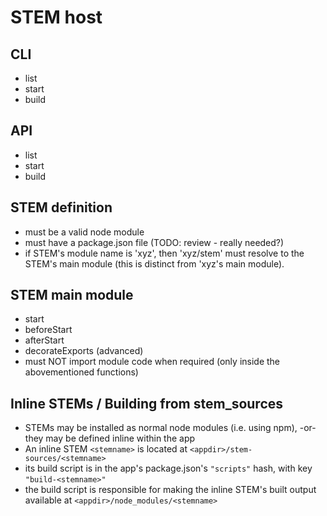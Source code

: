 # STEM host

## CLI
- list
- start
- build


## API
- list
- start
- build




## STEM definition
- must be a valid node module
- must have a package.json file (TODO: review - really needed?)
- if STEM's module name is 'xyz', then 'xyz/stem' must resolve to the STEM's main module (this is distinct from 'xyz's main module).

## STEM main module
- start
- beforeStart
- afterStart
- decorateExports (advanced)
- must NOT import module code when required (only inside the abovementioned functions)


## Inline STEMs / Building from stem_sources
- STEMs may be installed as normal node modules (i.e. using npm), -or- they may be defined inline within the app
- An inline STEM `<stemname>` is located at `<appdir>/stem-sources/<stemname>`
- its build script is in the app's package.json's `"scripts"` hash, with key `"build-<stemname>"`
- the build script is responsible for making the inline STEM's built output available at `<appdir>/node_modules/<stemname>`
